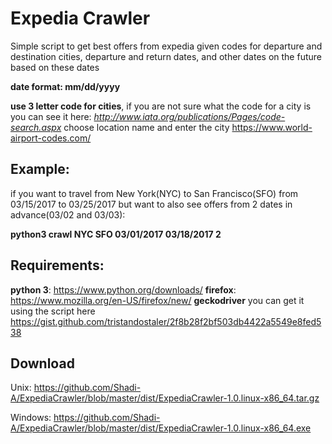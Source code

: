 # Expedia Crawler

Simple script to get best offers from expedia given codes for departure and destination cities, departure and return dates, and other dates on the future based on these dates

**date format: mm/dd/yyyy**

**use 3 letter code for cities**, if you are not sure what the code for a city is you can see it here:
*http://www.iata.org/publications/Pages/code-search.aspx* choose location name and enter the city
https://www.world-airport-codes.com/

## Example:
if you want to travel from New York(NYC) to San Francisco(SFO) from 03/15/2017 to 03/25/2017 but want to also see offers from 2 dates in advance(03/02 and 03/03):

**python3 crawl NYC SFO 03/01/2017 03/18/2017 2**

## Requirements:
**python 3**: https://www.python.org/downloads/
**firefox**: https://www.mozilla.org/en-US/firefox/new/
**geckodriver** you can get it using the script here https://gist.github.com/tristandostaler/2f8b28f2bf503db4422a5549e8fed538

## Download
Unix: https://github.com/Shadi-A/ExpediaCrawler/blob/master/dist/ExpediaCrawler-1.0.linux-x86_64.tar.gz

Windows: https://github.com/Shadi-A/ExpediaCrawler/blob/master/dist/ExpediaCrawler-1.0.linux-x86_64.exe